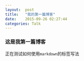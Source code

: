 ```yaml
---
layout:  post
title:   "我的第一篇博客"
date:    2015-09-26 02:27:44
categories: Talk
---
```


### 这是我第一篇博客

正在测试如何使用`markdown`的标签写法